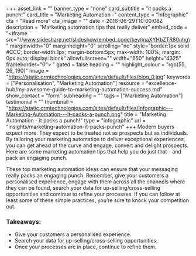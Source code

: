+++
asset_link = ""
banner_type = "none"
card_subtitle = "it packs a punch!"
card_title = "Marketing Automation -"
content_type = "Infographic"
cta = "Read more"
cta_image = ""
date = 2016-06-29T10:00:08Z
description = "Marketing automation tips that really deliver"
embed_code = "<iframe src=\"//www.slideshare.net/slideshow/embed_code/key/maXYHbZTR80nhg\" marginwidth=\"0\" marginheight=\"0\" scrolling=\"no\" style=\"border:1px solid #CCC; border-width:1px; margin-bottom:5px; max-width: 100%; margin: 0px auto; display: block\" allowfullscreen=\"\" width=\"650\" height=\"4325\" frameborder=\"0\"> </iframe>"
gated = false
heading = ""
highlight_colour = "rgb(55, 26, 190)"
image = "https://static.crmtechnologies.com/sites/default/files/blog_0.jpg"
keywords = ["Personalisation", "Marketing Automation"]
resource = "excellence-hub/my-awesome-guide-to-marketing-automation-success.md"
show_contact = "form"
subheading = ""
tags = ["Marketing Automation"]
testimonial = ""
thumbnail = "https://static.crmtechnologies.com/sites/default/files/Infographic---Marketing-Automation---it-packs-a-punch.png"
title = "Marketing Automation -  it packs a punch!"
type = "infographic"
url = "insights/marketing-automation-it-packs-punch"
+++
Modern buyers expect more. They expect to be treated not as prospects but as individuals. By tailoring your marketing automation to deliver exceptional experiences, you can get ahead of the curve and engage, convert and delight prospects. Here are some marketing automation tips that help you do just that - and pack an engaging punch.

These top marketing automation ideas can ensure that your messaging really packs an engaging punch. Remember, give your customers a personalised experience, engage with them across all the channels where they can be found, search your data for up-selling/cross-selling opportunities and continue to refine your processes. If you can follow at least some of these simple practices, you’re sure to knock your competition out.

### Takeaways:

* Give your customers a personalised experience.
* Search your data for up-selling/cross-selling opportunities.
* Once your processes are in place, continue to refine them.